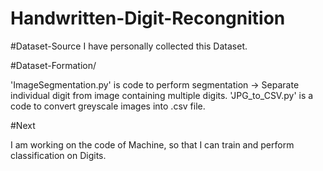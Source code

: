 # Handwritten-Digit-Recongnition

#Dataset-Source
I have personally collected this Dataset. 

#Dataset-Formation/

'ImageSegmentation.py' is code to perform segmentation -> Separate individual digit from image containing multiple digits.
'JPG_to_CSV.py' is a code to convert greyscale images into .csv file.

#Next

I am working on the code of Machine, so that I can train and perform classification on Digits.
